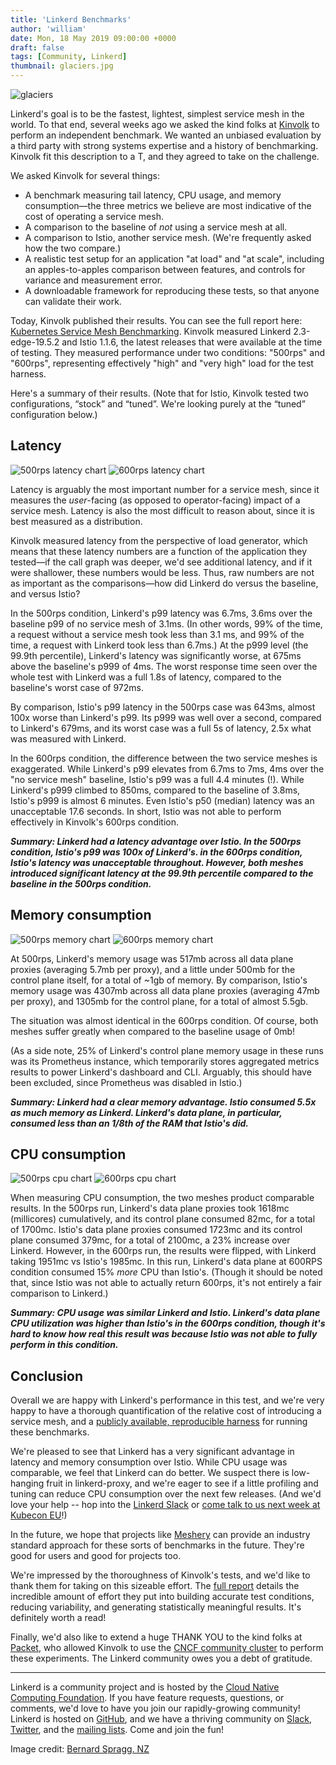 ```yaml
---
title: 'Linkerd Benchmarks'
author: 'william'
date: Mon, 18 May 2019 09:00:00 +0000
draft: false
tags: [Community, Linkerd]
thumbnail: glaciers.jpg
---
```


![glaciers](/uploads/glaciers.jpg)

Linkerd's goal is to be the fastest, lightest, simplest service mesh in the
world. To that end, several weeks ago we asked the kind folks at
[Kinvolk](https://kinvolk.io/) to perform an independent benchmark. We wanted
an unbiased evaluation by a third party with strong systems expertise and a
history of benchmarking. Kinvolk fit this description to a T, and they agreed
to take on the challenge.

We asked Kinvolk for several things:

* A benchmark measuring tail latency, CPU usage, and memory consumption—the
  three metrics we believe are most indicative of the cost of operating a
  service mesh.
* A comparison to the baseline of _not_ using a service mesh at all.
* A comparison to Istio, another service mesh. (We're frequently asked how
  the two compare.)
* A realistic test setup for an application "at load" and "at scale",
  including an apples-to-apples comparison between features, and controls for
  variance and measurement error.
* A downloadable framework for reproducing these tests, so that anyone can
  validate their work.

Today, Kinvolk published their results. You can see the full report here:
[Kubernetes Service Mesh
Benchmarking](https://kinvolk.io/blog/2019/05/kubernetes-service-mesh-benchmarking/).
Kinvolk measured Linkerd 2.3-edge-19.5.2 and Istio 1.1.6, the latest releases
that were available at the time of testing. They measured performance under two
conditions: "500rps" and "600rps", representing effectively "high" and "very
high" load for the test harness.

Here's a summary of their results. (Note that for Istio, Kinvolk tested two
configurations, “stock” and “tuned”. We're looking purely at the “tuned”
configuration below.)

## Latency

![500rps latency chart](/uploads/benchmarks/500rps-latency.png)
![600rps latency chart](/uploads/benchmarks/600rps-latency.png)

Latency is arguably the most important number for a service mesh, since it
measures the _user_-facing (as opposed to operator-facing) impact of a service
mesh. Latency is also the most difficult to reason about, since it is best
measured as a distribution.

Kinvolk measured latency from the perspective of load generator, which means
that these latency numbers are a function of the application they tested—if the
call graph was deeper, we'd see additional latency, and if it were shallower,
these numbers would be less. Thus, raw numbers are not as important as the
comparisons—how did Linkerd do versus the baseline, and versus Istio?

In the 500rps condition, Linkerd's p99 latency was 6.7ms, 3.6ms over the
baseline p99 of no service mesh of 3.1ms. (In other words, 99% of the time, a
request without a service mesh took less than 3.1 ms, and 99% of the time, a
request with Linkerd took less than 6.7ms.) At the p999 level (the 99.9th
percentile), Linkerd's latency was significantly worse, at 675ms above the
baseline's p999 of 4ms. The worst response time seen over the whole test with
Linkerd was a full 1.8s of latency, compared to the baseline's worst case of
972ms.

By comparison, Istio's p99 latency in the 500rps case was 643ms, almost 100x
worse than Linkerd's p99. Its p999 was well over a second, compared to
Linkerd's 679ms, and its worst case was a full 5s of latency, 2.5x what was
measured with Linkerd.

In the 600rps condition, the difference between the two service meshes is
exaggerated. While Linkerd's p99 elevates from 6.7ms to 7ms, 4ms over the "no
service mesh" baseline, Istio's p99 was a full 4.4 minutes (!). While Linkerd's
p999 climbed to 850ms, compared to the baseline of 3.8ms, Istio's p999 is
almost 6 minutes. Even Istio's p50 (median) latency was an unacceptable 17.6
seconds. In short, Istio was not able to perform effectively in Kinvolk's
600rps condition.

**_Summary: Linkerd had a latency advantage over Istio. In the 500rps
condition, Istio's p99 was 100x of Linkerd's. in the 600rps condition, Istio's
latency was unacceptable throughout. However, both meshes introduced
significant latency at the 99.9th percentile compared to the baseline in the
500rps condition._**

## Memory consumption

![500rps memory chart](/uploads/benchmarks/500rps-memory_usage.png)
![600rps memory chart](/uploads/benchmarks/600rps-memory_usage.png)

At 500rps, Linkerd's memory usage was 517mb across all data plane proxies
(averaging 5.7mb per proxy), and a little under 500mb for the control plane
itself, for a total of ~1gb of memory. By comparison, Istio's memory usage was
4307mb across all data plane proxies (averaging 47mb per proxy), and 1305mb for
the control plane, for a total of almost 5.5gb.

The situation was almost identical in the 600rps condition. Of course, both
meshes suffer greatly when compared to the baseline usage of 0mb!

(As a side note, 25% of Linkerd's control plane memory usage in these runs was
its Prometheus instance, which temporarily stores aggregated metrics results to
power Linkerd's dashboard and CLI. Arguably, this should have been excluded,
since Prometheus was disabled in Istio.)

**_Summary: Linkerd had a clear memory advantage. Istio consumed 5.5x as much
memory as Linkerd. Linkerd's data plane, in particular, consumed less than an
1/8th of the RAM that Istio's did._**

## CPU consumption

![500rps cpu chart](/uploads/benchmarks/500rps-cpu_utilization.png)
![600rps cpu chart](/uploads/benchmarks/600rps-cpu_utilization.png)

When measuring CPU consumption, the two meshes product comparable results. In
the 500rps run, Linkerd's data plane proxies took 1618mc (millicores)
cumulatively, and its control plane consumed 82mc, for a total of 1700mc.
Istio's data plane proxies consumed 1723mc and its control plane consumed
379mc, for a total of 2100mc, a 23% increase over Linkerd. However, in the
600rps run, the results were flipped, with Linkerd taking 1951mc vs Istio's
1985mc. In this run, Linkerd's data plane at 600RPS condition consumed 15%
_more_ CPU than Istio's. (Though it should be noted that, since Istio was not
able to actually return 600rps, it's not entirely a fair comparison to
Linkerd.)

**_Summary: CPU usage was similar Linkerd and Istio. Linkerd's data plane CPU
utilization was higher than Istio's in the 600rps condition, though it's hard
to know how real this result was because Istio was not able to fully perform in
this condition._**

## Conclusion

Overall we are happy with Linkerd's performance in this test, and we're very
happy to have a thorough quantification of the relative cost of introducing a
service mesh, and a [publicly available, reproducible
harness](https://github.com/kinvolk/service-mesh-benchmark) for running these
benchmarks.

We're pleased to see that Linkerd has a very significant advantage in latency
and memory consumption over Istio. While CPU usage was comparable, we feel that
Linkerd can do better. We suspect there is low-hanging fruit in linkerd-proxy,
and we're eager to see if a little profiling and tuning can reduce CPU
consumption over the next few releases. (And we'd love your help -- hop into
the [Linkerd Slack](slack.linkerd.io) or [come talk to us next week at Kubecon
EU](https://buoyant.io/2019/04/23/linkerd-community-guide-to-kubecon-eu-2019/)!)

In the future, we hope that projects like [Meshery](https://layer5.io/meshery/)
can provide an industry standard approach for these sorts of benchmarks in the
future. They're good for users and good for projects too.

We're impressed by the thoroughness of Kinvolk's tests, and we'd like to thank
them for taking on this sizeable effort. The [full
report](https://kinvolk.io/blog/2019/05/kubernetes-service-mesh-benchmarking/)
details the incredible amount of effort they put into building accurate test
conditions, reducing variability, and generating statistically meaningful
results. It's definitely worth a read!

Finally, we'd also like to extend a huge THANK YOU to the kind folks at
[Packet](https://www.packet.com/), who allowed Kinvolk to use the [CNCF
community cluster](https://github.com/cncf/cluster) to perform these
experiments. The Linkerd community owes you a debt of gratitude.

---

Linkerd is a community project and is hosted by the [Cloud Native Computing
Foundation](https://cncf.io). If you have feature requests, questions, or
comments, we'd love to have you join our rapidly-growing community! Linkerd is
hosted on [GitHub](https://github.com/linkerd/), and we have a thriving
community on [Slack](https://slack.linkerd.io),
[Twitter](https://twitter.com/linkerd), and the [mailing
lists](https://linkerd.io/2/get-involved/). Come and join the fun!

Image credit: [Bernard Spragg. NZ](https://www.flickr.com/photos/volvob12b/)
